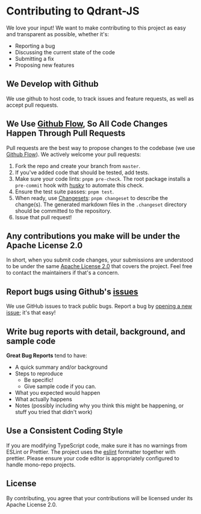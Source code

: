 # Contributing to Qdrant-JS

We love your input! We want to make contributing to this project as easy and transparent as possible, whether it's:

-   Reporting a bug
-   Discussing the current state of the code
-   Submitting a fix
-   Proposing new features

## We Develop with Github

We use github to host code, to track issues and feature requests, as well as accept pull requests.

## We Use [Github Flow](https://guides.github.com/introduction/flow/index.html), So All Code Changes Happen Through Pull Requests

Pull requests are the best way to propose changes to the codebase (we use [Github Flow](https://docs.github.com/en/get-started/quickstart/github-flow)). We actively welcome your pull requests:

1. Fork the repo and create your branch from `master`.
2. If you've added code that should be tested, add tests.
3. Make sure your code lints: `pnpm pre-check`. The root package installs a `pre-commit` hook with [husky](https://github.com/typicode/husky/) to automate this check.
4. Ensure the test suite passes: `pnpm test`.
5. When ready, use [Changesets](https://github.com/changesets/changesets): `pnpm changeset` to describe the change(s). The generated markdown files in the `.changeset` directory should be committed to the repository.
6. Issue that pull request!

## Any contributions you make will be under the Apache License 2.0

In short, when you submit code changes, your submissions are understood to be under the same [Apache License 2.0](https://choosealicense.com/licenses/apache-2.0/) that covers the project. Feel free to contact the maintainers if that's a concern.

## Report bugs using Github's [issues](https://github.com/qdrant/qdrant-js/issues)

We use GitHub issues to track public bugs. Report a bug by [opening a new issue](); it's that easy!

## Write bug reports with detail, background, and sample code

**Great Bug Reports** tend to have:

-   A quick summary and/or background
-   Steps to reproduce
    -   Be specific!
    -   Give sample code if you can.
-   What you expected would happen
-   What actually happens
-   Notes (possibly including why you think this might be happening, or stuff you tried that didn't work)

## Use a Consistent Coding Style

If you are modifying TypeScript code, make sure it has no warnings from ESLint or Prettier.
The project uses the [eslint](https://eslint.org/) formatter together with prettier. Please ensure your code editor is appropriately configured to handle mono-repo projects.

## License

By contributing, you agree that your contributions will be licensed under its Apache License 2.0.
